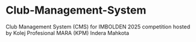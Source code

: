 # Club-Management-System
Club Management System (CMS) for IMBOLDEN 2025 competition hosted by Kolej Profesional MARA (KPM) Indera Mahkota
